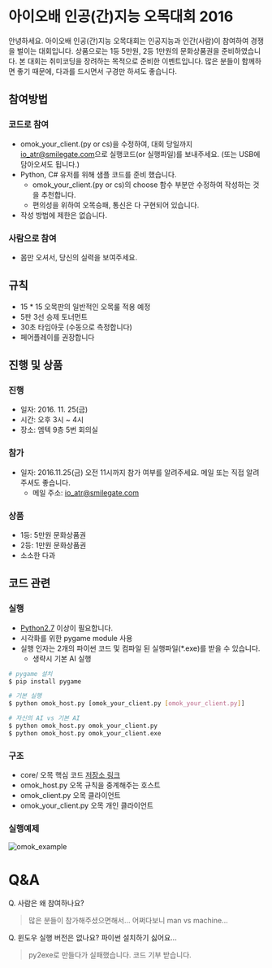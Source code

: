 # 아이오배 인공(간)지능 오목대회 2016
안녕하세요. 아이오배 인공(간)지능 오목대회는 인공지능과 인간(사람)이 참여하여 경쟁을 벌이는 대회입니다. 상품으로는 1등 5만원, 2등 1만원의 문화상품권을 준비하였습니다. 본 대회는 취미코딩을 장려하는 목적으로 준비한 이벤트입니다. 많은 분들이 함께하면 좋기 때문에, 다과를 드시면서 구경만 하셔도 좋습니다.


## 참여방법
### 코드로 참여
- omok_your_client.(py or cs)을 수정하여, 대회 당일까지 [io_atr@smilegate.com](mailto:io_atr@smilegate.com)으로 실행코드(or 실행파일)를 보내주세요. (또는 USB에 담아오셔도 됩니다.)
- Python, C# 유저를 위해 샘플 코드를 준비 했습니다.
    - omok_your_client.(py or cs)의 choose 함수 부분만 수정하여 작성하는 것을 추천합니다.
    - 편의성을 위하여 오목승패, 통신은 다 구현되어 있습니다.
- 작성 방법에 제한은 없습니다.

### 사람으로 참여
- 몸만 오셔서, 당신의 실력을 보여주세요.


## 규칙
- 15 * 15 오목판의 일반적인 오목룰 적용 예정
- 5판 3선 승제 토너먼트
- 30초 타임아웃 (수동으로 측정합니다)
- 페어플레이를 권장합니다

## 진행 및 상품
### 진행
- 일자: 2016. 11. 25(금)
- 시간: 오후 3시 ~ 4시
- 장소: 엠텍 9층 5번 회의실

### 참가
- 일자: 2016.11.25(금) 오전 11시까지 참가 여부를 알려주세요. 메일 또는 직접 알려주셔도 좋습니다.
    - 메일 주소: [io_atr@smilegate.com](mailto:io_atr@smilegate.com)

### 상품
- 1등: 5만원 문화상품권
- 2등: 1만원 문화상품권
- 소소한 다과


## 코드 관련
### 실행
- [Python2.7](https://www.python.org/downloads/) 이상이 필요합니다.
- 시각화를 위한 pygame module 사용
- 실행 인자는 2개의 파이썬 코드 및 컴파일 된 실행파일(*.exe)를 받을 수 있습니다.
  - 생략시 기본 AI 실행

```bash
# pygame 설치
$ pip install pygame

# 기본 실행
$ python omok_host.py [omok_your_client.py [omok_your_client.py]]

# 자신의 AI vs 기본 AI
$ python omok_host.py omok_your_client.py
$ python omok_host.py omok_your_client.exe
```

### 구조
- core/ 오목 핵심 코드 [저장소 링크](https://github.com/ioatr/omok)
- omok_host.py 오목 규칙을 중계해주는 호스트
- omok_client.py 오목 클라이언트
- omok_your_client.py 오목 개인 클라이언트

### 실행예제
![omok_example](https://cloud.githubusercontent.com/assets/760514/20297318/4d463e2e-ab53-11e6-8762-ab7219dc978d.gif)


# Q&A
Q. 사람은 왜 참여하나요?
> 많은 분들이 참가해주셨으면해서... 어쩌다보니 man vs machine...

Q. 윈도우 실행 버전은 없나요? 파이썬 설치하기 싫어요...
> py2exe로 만들다가 실패했습니다. 코드 기부 받습니다.
